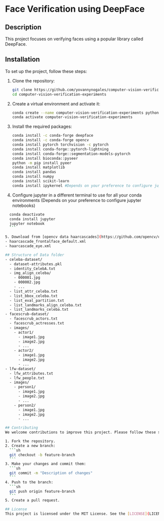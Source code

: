 # Face Verification using DeepFace

## Description
This project focuses on verifying faces using a popular library called DeepFace.

## Installation
To set up the project, follow these steps:

1. Clone the repository:
    ```sh
    git clone https://github.com/yovannynogales/computer-vision-verification-experiments.git
    cd computer-vision-verification-experiments
    ```

2. Create a virtual environment and activate it:
    ```sh
    conda create --name computer-vision-verification-experiments python=3.11
    conda activate computer-vision-verification-experiments
    ```

3. Install the required packages:
    ```sh
    conda install -c conda-forge deepface
    conda install -c conda-forge opencv
    conda install pytorch torchvision -c pytorch
    conda install conda-forge::pytorch-lightning
    conda install conda-forge::segmentation-models-pytorch
    conda install bioconda::pyseer
    python -m pip install pyeer
    conda install matplotlib
    conda install pandas
    conda install numpy
    conda install scikit-learn
    conda install ipykernel #Depends on your preference to configure jupyter notebooks
    ```

4. Configure jupyter in a different terminal to use for all your conda environments (Depends on your preference to configure jupyter notebooks)
  ```sh
    conda deactivate
    conda install jupyter
    jupyter notebook
    ```

5. Download from [opencv data haarcascades](https://github.com/opencv/opencv/tree/master/data/haarcascades) the necessary files to detect faces and eyes in your properly environment data folder (ex. /opt/miniconda3/envs/computer-vision-verification-experiments/lib/python3.11/site-packages/data/*).
  - haarcascade_frontalface_default.xml
  - haarcascade_eye.xml

## Structure of Data folder
 - celeba-dataset/
    - dataset-attributes.pkl
    - identity_CelebA.txt
    - img_align_celeba/
      - 000001.jpg
      - 000002.jpg
      - ...
    - list_attr_celeba.txt
    - list_bbox_celeba.txt
    - list_eval_partition.txt
    - list_landmarks_align_celeba.txt
    - list_landmarks_celeba.txt
  - facescrub-dataset/
    - facescrub_actors.txt
    - facescrub_actresses.txt
    - images/
      - actor1/
        - image1.jpg
        - image2.jpg
        - ...
      - actor2/
        - image1.jpg
        - image2.jpg
        - ...
  - lfw-dataset/
    - lfw_attributes.txt
    - lfw_people.txt
    - images/
      - person1/
        - image1.jpg
        - image2.jpg
        - ...
      - person2/
        - image1.jpg
        - image2.jpg
        - ...

## Contributing
We welcome contributions to improve this project. Please follow these steps to contribute:

1. Fork the repository.
2. Create a new branch:
    ```sh
    git checkout -b feature-branch
    ```
3. Make your changes and commit them:
    ```sh
    git commit -m "Description of changes"
    ```
4. Push to the branch:
    ```sh
    git push origin feature-branch
    ```
5. Create a pull request.

## License
This project is licensed under the MIT License. See the [LICENSE](LICENSE) file for details.